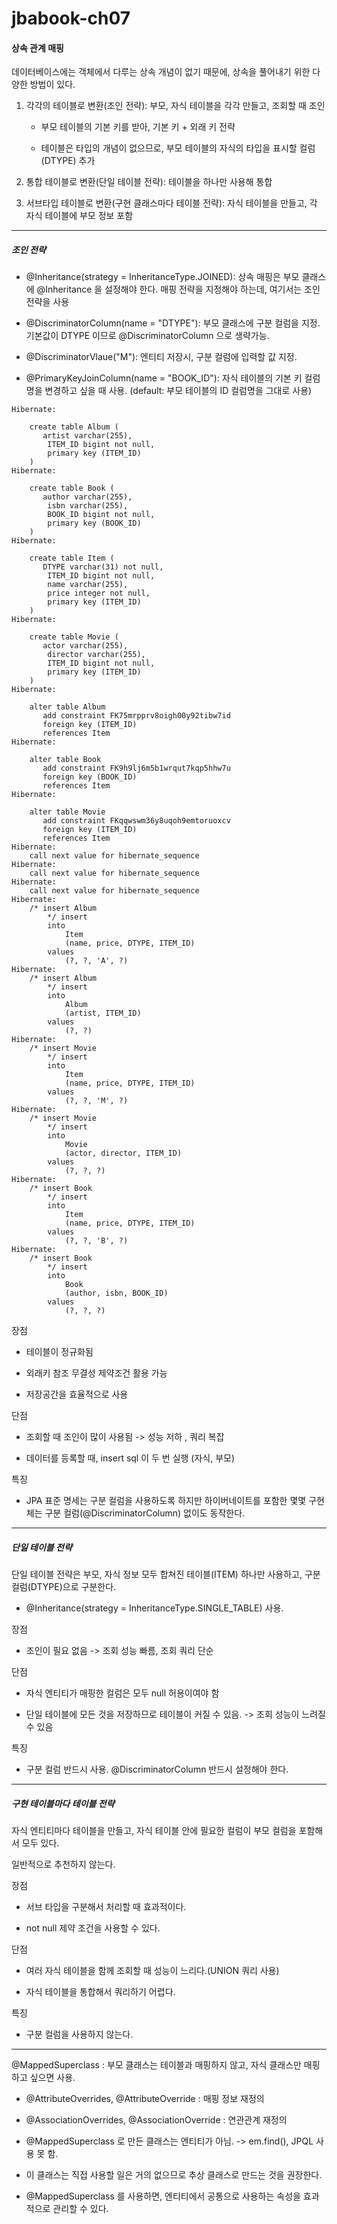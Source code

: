 # jbabook-ch07

#### 상속 관계 매핑

데이터베이스에는 객체에서 다루는 상속 개념이 없기 때문에, 상속을 풀어내기 위한 다양한 방법이 있다. 

1. 각각의 테이블로 변환(조인 전략): 부모, 자식 테이블을 각각 만들고, 조회할 때 조인 

    - 부모 테이블의 기본 키를 받아, 기본 키 + 외래 키 전략
    
    - 테이블은 타입의 개념이 없으므로, 부모 테이블의 자식의 타입을 표시할 컬럼(DTYPE) 추가

2. 통합 테이블로 변환(단일 테이블 전략): 테이블을 하나만 사용해 통합

3. 서브타입 테이블로 변환(구현 클래스마다 테이블 전략): 자식 테이블을 만들고, 각 자식 테이블에 부모 정보 포함 

---

##### 조인 전략

- @Inheritance(strategy = InheritanceType.JOINED): 상속 매핑은 부모 클래스에 @Inheritance 을 설정해야 한다. 매핑 전략을 지정해야 하는데, 여기서는 조인 전략을 사용

- @DiscriminatorColumn(name = "DTYPE"): 부모 클래스에 구분 컬럼을 지정. 기본값이 DTYPE 이므로 @DiscriminatorColumn 으로 생략가능.

- @DiscriminatorVlaue("M"): 엔티티 저장시, 구분 컬럼에 입력할 값 지정.

- @PrimaryKeyJoinColumn(name = "BOOK_ID"): 자식 테이블의 기본 키 컬럼명을 변경하고 싶을 때 사용. (default: 부모 테이블의 ID 컬럼명을 그대로 사용)

```
Hibernate: 
    
    create table Album (
       artist varchar(255),
        ITEM_ID bigint not null,
        primary key (ITEM_ID)
    )
Hibernate: 
    
    create table Book (
       author varchar(255),
        isbn varchar(255),
        BOOK_ID bigint not null,
        primary key (BOOK_ID)
    )
Hibernate: 
    
    create table Item (
       DTYPE varchar(31) not null,
        ITEM_ID bigint not null,
        name varchar(255),
        price integer not null,
        primary key (ITEM_ID)
    )
Hibernate: 
    
    create table Movie (
       actor varchar(255),
        director varchar(255),
        ITEM_ID bigint not null,
        primary key (ITEM_ID)
    )
Hibernate: 
    
    alter table Album 
       add constraint FK75mrpprv8oigh00y92tibw7id 
       foreign key (ITEM_ID) 
       references Item
Hibernate: 
    
    alter table Book 
       add constraint FK9h9lj6m5b1wrqut7kqp5hhw7u 
       foreign key (BOOK_ID) 
       references Item
Hibernate: 
    
    alter table Movie 
       add constraint FKqqwswm36y8uqoh9emtoruoxcv 
       foreign key (ITEM_ID) 
       references Item
Hibernate: 
    call next value for hibernate_sequence
Hibernate: 
    call next value for hibernate_sequence
Hibernate: 
    call next value for hibernate_sequence
Hibernate: 
    /* insert Album
        */ insert 
        into
            Item
            (name, price, DTYPE, ITEM_ID) 
        values
            (?, ?, 'A', ?)
Hibernate: 
    /* insert Album
        */ insert 
        into
            Album
            (artist, ITEM_ID) 
        values
            (?, ?)
Hibernate: 
    /* insert Movie
        */ insert 
        into
            Item
            (name, price, DTYPE, ITEM_ID) 
        values
            (?, ?, 'M', ?)
Hibernate: 
    /* insert Movie
        */ insert 
        into
            Movie
            (actor, director, ITEM_ID) 
        values
            (?, ?, ?)
Hibernate: 
    /* insert Book
        */ insert 
        into
            Item
            (name, price, DTYPE, ITEM_ID) 
        values
            (?, ?, 'B', ?)
Hibernate: 
    /* insert Book
        */ insert 
        into
            Book
            (author, isbn, BOOK_ID) 
        values
            (?, ?, ?)
```

장점

- 테이블이 정규화됨

- 외래키 참조 무결성 제약조건 활용 가능

- 저장공간을 효율적으로 사용

단점 

- 조회할 때 조인이 많이 사용됨 -> 성능 저하 , 쿼리 복잡

- 데이터를 등록할 때, insert sql 이 두 번 실행  (자식, 부모)

특징 

- JPA 표준 명세는 구분 컬럼을 사용하도록 하지만 하이버네이트를 포함한 몇몇 구현체는 구분 컬럼(@DiscriminatorColumn) 없이도 동작한다. 

---

##### 단일 테이블 전략

단일 테이블 전략은 부모, 자식 정보 모두 합쳐진 테이블(ITEM) 하나만 사용하고, 구분 컬럼(DTYPE)으로 구분한다. 

- @Inheritance(strategy = InheritanceType.SINGLE_TABLE) 사용. 

장점

- 조인이 필요 없음 -> 조회 성능 빠름, 조회 쿼리 단순

단점

- 자식 엔티티가 매핑한 컬럼은 모두 null 허용이여야 함

- 단일 테이블에 모든 것을 저장하므로 테이블이 커질 수 있음. -> 조회 성능이 느려질 수 있음

특징

- 구분 컬럼 반드시 사용. @DiscriminatorColumn 반드시 설정해야 한다.

---

##### 구현 테이블마다 테이블 전략

자식 엔티티마다 테이블을 만들고, 자식 테이블 안에 필요한 컬럼이 부모 컬럼을 포함해서 모두 있다.

일반적으로 추천하지 않는다.

장점

- 서브 타입을 구분해서 처리할 때 효과적이다.

- not null 제약 조건을 사용할 수 있다.

단점

- 여러 자식 테이블을 함께 조회할 때 성능이 느리다.(UNION 쿼리 사용)

- 자식 테이블을 통합해서 쿼리하기 어렵다.

특징

- 구분 컬럼을 사용하지 않는다.   

---

@MappedSuperclass :  부모 클래스는 테이블과 매핑하지 않고, 자식 클래스만 매핑하고 싶으면 사용. 

- @AttributeOverrides, @AttributeOverride : 매핑 정보 재정의

- @AssociationOverrides, @AssociationOverride : 연관관계 재정의

- @MappedSuperclass 로 만든 클래스는 엔티티가 아님. -> em.find(), JPQL 사용 못 함.

- 이 클래스는 직접 사용할 일은 거의 없으므로 추상 클래스로 만드는 것을 권장한다. 

- @MappedSuperclass 를 사용하면, 엔티티에서 공통으로 사용하는 속성을 효과적으로 관리할 수 있다. 